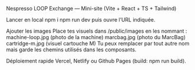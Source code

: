 Nespresso LOOP Exchange — Mini-site (Vite + React + TS + Tailwind)

Lancer en local
npm i
npm run dev puis ouvre l’URL indiquée.

Ajouter les images
Place tes visuels dans /public/images en les nommant :
machine-loop.jpg (photo de la machine)
marcbag.jpg (photo du MarcBag)
cartridge-m.jpg (visuel cartouche M)
Tu peux remplacer par tout autre nom mais garde les chemins utilisés dans les composants.

Déploiement rapide
Vercel, Netlify ou Github Pages (build: npm run build).
